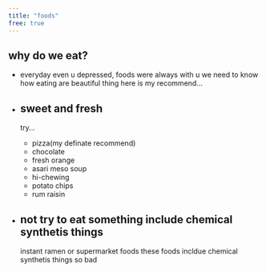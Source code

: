 ```yaml
---
title: "foods"
free: true
---
```


## why do we eat?
- everyday even u depressed, foods were always with u
    we need to know how eating are beautiful thing
    here is my recommend...

- ## sweet and fresh
    try...
    - pizza(my definate recommend)
    - chocolate
    - fresh orange
    - asari meso soup
    - hi-chewing
    - potato chips
    - rum raisin

- ## not try to eat something include chemical synthetis things
    instant ramen or supermarket foods
    these foods incldue chemical synthetis things so bad